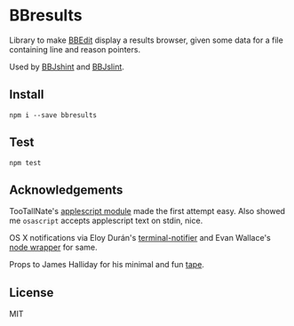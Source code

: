 BBresults
=========

Library to make [BBEdit](http://barebones.com/products/bbedit/) display a results browser, given some data for a file containing line and reason pointers.

Used by [BBJshint](/isao/bbjshint) and [BBJslint](/isao/bbjslint).

Install
-------
`npm i --save bbresults`

Test
----
`npm test`

Acknowledgements
----------------
TooTallNate's [applescript module](/TooTallNate/node-applescript) made the first attempt easy. Also showed me `osascript` accepts applescript text on stdin, nice.

OS X notifications via Eloy Durán's [terminal-notifier](/alloy/terminal-notifier) and Evan Wallace's [node wrapper](https://npmjs.org/package/terminal-notifier) for same.

Props to James Halliday for his minimal and fun [tape](/substack/tape).

License
-------
MIT
